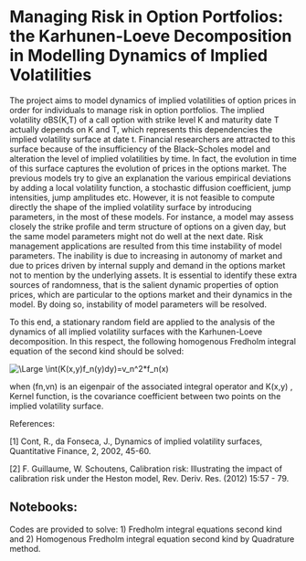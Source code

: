 # Managing Risk in Option Portfolios: the Karhunen-Loeve Decomposition in Modelling Dynamics of Implied Volatilities

The project aims to model dynamics of implied volatilities of option prices in order for individuals to manage risk in option portfolios. The implied volatility σBS(K,T)  of a call option with strike level K and maturity date T actually depends on K  and T, which represents this dependencies the implied volatility surface at date t. Financial researchers are attracted to this surface because of the insufficiency of the Black–Scholes model and alteration the level of implied volatilities by time. In fact, the evolution in time of this surface captures the evolution of prices in the options market.
The previous models try to give an explanation the various empirical deviations by adding a local volatility function, a stochastic diffusion coefficient, jump intensities, jump amplitudes etc. However, it is not feasible to compute directly the shape of the implied volatility surface by introducing parameters, in the most of these models. For instance, a model may assess closely the strike profile and term structure of options on a given day, but the same model parameters might not do well at the next date. Risk management applications are resulted from this time instability of model parameters. The inability is due to increasing in autonomy of market and due to prices driven by internal supply and demand in the options market not to mention by the underlying assets.
It is essential to identify these extra sources of randomness, that is the salient dynamic properties of option prices, which are particular to the options market and their dynamics in the model. By doing so, instability of model parameters will be resolved.  

To this end, a stationary random field are applied to the analysis of the dynamics of all implied volatility surfaces with the Karhunen-Loeve decomposition. In this respect, the following homogenous Fredholm integral equation of the second kind should be solved:

![\Large \int(K(x,y)f_n(y)dy)=v_n^2*f_n(x) ](https://latex.codecogs.com/svg.latex?\Large&space;\int(K(x,y)f_n(y)dy)=v_n^2*f_n(x))

when (fn,vn) is an eigenpair of the associated integral operator and K(x,y) , Kernel function, is the covariance coefficient between two points on the implied volatility surface.

References:

[1] Cont, R., da Fonseca, J., Dynamics of implied volatility surfaces, Quantitative Finance, 2, 2002, 45-60.

[2] F. Guillaume, W. Schoutens, Calibration risk: Illustrating the impact of calibration risk under the Heston model, Rev. Deriv.
Res. (2012) 15:57 - 79.

## Notebooks:

Codes are provided to solve: 1) Fredholm integral equations second kind and 2) Homogenous Fredholm integral equation second kind by Quadrature method.
